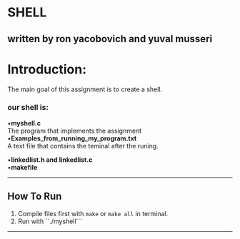 # SHELL
## written by ron yacobovich and yuval musseri


# Introduction:
The main goal of this assignment is to create a shell.

### our shell is:
•**myshell.c**  
The program that implements the assignment    
•**Examples_from_running_my_program.txt**  
A text file that contains the teminal after the runing.

•**linkedlist.h and linkedlist.c**  
•**makefile**   

-----------
##  How To Run
1. Compile files first with ```make``` or ```make all``` in terminal.
2. Run with ``./myshell```
-----------
